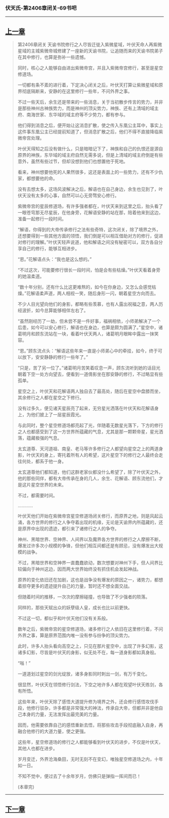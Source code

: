 ### 伏天氏-第2406章闭关-69书吧

--------
[上一章](./e7805eaf2960fb81d8d39e965c15f77b.md)
--------


>
>
>
>第2406章闭关
>天谕书院修行之人尽皆迁徙入紫微星域，叶伏天命人再紫微星域的主城紫微帝城修建了一座新的天谕书院，让追随而来的天谕书院弟子在其中修行，也算是弥补一些遗憾。
>
>同时，核心之人能够自由进出紫微帝宫，并且入紫微帝宫修行，甚至是星空修道场。
>
>一切都有条不紊的进行着，下定决心闭关之后，叶伏天打算让紫微星域和原界彻底隔断来，安静的在这里修行一些年，不问外界之事。
>
>不过一些天后，余生还是带来的一些消息，关于当初散步传言的势力，并非是那些神州古神族势力，而是神州的顶尖势力，神族、还有上清域的域主府、南海世家、东华域的域主府等不少势力，都有参与。
>
>他们得到消息之后，便开始让这消息扩散，使之传入东凰公主耳中，事实上这件事东凰公主已经提前知道了，但消息扩散之后，他们不得不直接降临紫微帝宫处理。
>
>叶伏天得知之后没有做什么，只是暗暗记下了，神族和自己的仇恨还是源自原界的神族，东华域的域主府自然无需多说，但是上清域的域主府倒是有些意外，虽然有些过节，但却没想到他们也想置他于死地。
>
>看来，神州想要他死的人果然很多，这还是表面上的一些势力，还有不少仇家，都想要他的命。
>
>没有去想太多，这场风波解决之后，解语也在自己身边，余生也见到了，叶伏天没有太多的心事，自然可以心无旁骛安心修行。
>
>紫微帝宫的星辰修道场，有许多强者都在，叶伏天来到这里之后，抬头看了一眼苍穹那无尽星辰，在他身旁，花解语安静的站在那，陪着他来到这边，准备一起修行一段时间。
>
>“解语，你得到的大帝传承修行之法有些奇特，这次闭关，除了境界之外，还想要得到一些其他方面的领悟，我们倒是可以相互借助对方的修行，促进对修行的理解。”叶伏天轻声说道，他和解语之间没有秘密可以，双方各自分享自己的修行，能够互相进步。
>
>“恩。”花解语点头：“我也是这么想的。”
>
>“不过这次，可能要修行很长一段时间，怕是会有些枯燥。”叶伏天看着身旁的她温柔道。
>
>“数十年分别，还有什么比这更难熬的，如今在你身边，又怎么会感觉枯燥。”花解语柔声道，两人相视一笑，随后身形一闪，朝着星空方向而去。
>
>不少人目光望向他们的身影，都略有些羡慕，也有人露出祝福之意，两人历经波折，如今总算能够相伴左右了。
>
>“虽然刚经历了一劫，但未尝不是一件好事，福祸相依，小师弟解决了一个后患，如今可以安心修行，解语也在身边，也算是颇为圆满了。”星空中，诸葛明月和顾东流站在一块，看着叶伏天两人，诸葛明月眼眸中露出一抹笑容。
>
>“恩。”顾东流点头：“解语这些年来一直是小师弟心中的牵挂，如今，终于可以放下，安安静静的修行一些年了。”
>
>“只是，苦了另一位了。”诸葛明月苦笑着叹息一声，顾东流听到她的话目光朝着下空一处方向望去，便看到一道倩影坐在那安静的修行，不过略显有些孤单。
>
>星空之上，叶伏天和花解语两人独自去了最高处，随后在星空中盘膝而坐，其余修行之人都在星空之下修行。
>
>没有过多久，便见诸天星辰亮了起来，无穷星光洒落在叶伏天和花解语身上，为他们披上了一层星辰霞光。
>
>与此同时，整个星空修道场都亮起了光，伴随着无数星光落下，下方的修行之人也都感受到了这一方世界所蕴藏的气息，尤其是那一颗颗帝星，星光洒落，蕴藏极强的气息。
>
>太玄道尊、天河道祖、南皇、老马等许多修行之人都望向星空之上的两道身影，叶伏天的身上，寄托着所有人的希望，这片星空下的修行之人最终会走往何处，都系于他一身。
>
>太玄道尊他们都知道，他们这群老家伙都没什么希望了，除了叶伏天之外，他的那些同伴，都有大帝传承在身的几人，余生、花解语、顾东流他们，才是这片星空世界的未来。
>
>不过，都需要时间。
>
>…………
>
>叶伏天他们开始在紫微帝宫星空修道场闭关修行，而原界之地，则是风起云涌，各方世界的修行之人争夺着出现的机缘，无论是天谕界内所蕴藏的，还是原界中出现的遗迹，都引来了诸修行之人的争夺。
>
>神州、黑暗世界、空神界、人间界以及魔界各方世界的修行之人摩擦不断，爆发过许多次小规模的争锋，但他们相互间都还是有顾忌，没有爆发出大规模的战争。
>
>不过，黑暗世界和空神界一直蠢蠢欲动，数次想要对神州下手，但人间界比较偏向于神州这边，因而两大世界始终没有抓住机会发起神战。
>
>原界的变化依旧还在加剧，这也是战争没有爆发的原因之一，诸势力，都想着掠夺更多的遗迹提升自己的力量，暂时还不想全面交战。
>
>但随着时间的推移，一次次的摩擦碰撞，也导致了不少强者的陨落。
>
>同样的，那些天赋出众的妖孽级人皇，成长也比以前更快。
>
>不过这一切，都似乎和叶伏天他们没有关系般。
>
>数年之后，紫微帝宫的星空修道场，诸多修行之人依旧在这里修行着，不问外界之事，算是原界范围内唯一没有参与纷争的顶尖势力。
>
>此时，许多人抬头看向高空之上，只见在那片星空中，出现了许多幻影，这诸多幻影，尽皆是叶伏天的身影，似无处不在，每一道身影都如真身般。
>
>“嗡！”
>
>一道道划过星空的剑光绽放，诸多身影同时刺出一剑，有万千变化。
>
>很显然，叶伏天在领悟修行剑法，下空之地许多人都在观望叶伏天练剑，各有所悟。
>
>这些年来，叶伏天除了感悟大道提升修为境界之外，还会修行感悟攻伐手段，他修行驳杂，许多都是非常强大的神法，传承自大帝，但都并非是他自己本身的力量，无法发挥出最完美的力量。
>
>因而，他需要依靠自己的感悟重新去悟，将那些攻击手段彻底融入自身，再融合他修行的大道力量，使之更强。
>
>这些年，星空修道场的修行之人都能够看到叶伏天的进步，不仅是叶伏天，其他人也都在进步。
>
>岁月变迁，外界沧海桑田，无时无刻不在变幻，唯独星空修道场之内，十年如一日。
>
>不知不觉中，便过去了十余年岁月，仿佛只是弹指一挥间而已！
>
>(本章完)
>
>

--------
[下一章](./7479fde3be0d29521a7ca8589ee1c6ae.md)
--------
